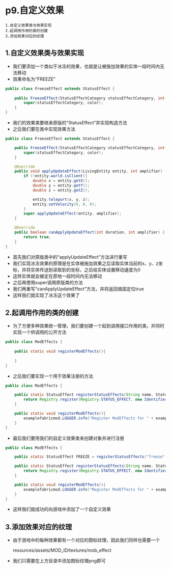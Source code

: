 # p9.自定义效果

    1.自定义效果类与效果实现
    2.起调用作用的类的创建
    3.添加效果对应的纹理

## 1.自定义效果类与效果实现
- 我们要添加一个类似于冰冻的效果，也就是让被施加效果的实体一段时间内无法移动
- 效果命名为“FREEZE”
```java
public class FreezeEffect extends StatusEffect {
    
    public FreezeEffect(StatusEffectCategory statusEffectCategory, int color){
        super(statusEffectCategory, color);
    }
}
```
- 我们的效果类要继承原版的“StatusEffect”并实现构造方法
- 之后我们要在类中实现效果方法
```java
public class FreezeEffect extends StatusEffect {

    public FreezeEffect(StatusEffectCategory statusEffectCategory, int color){
        super(statusEffectCategory, color);
    }

    @Override
    public void applyUpdateEffect(LivingEntity entity, int amplifier) {
        if (!entity.world.isClient){
            double x = entity.getX();
            double y = entity.getY();
            double z = entity.getZ();

            entity.teleport(x, y, z);
            entity.setVelocity(0, 0, 0);
        }
        super.applyUpdateEffect(entity, amplifier);
    }

    @Override
    public boolean canApplyUpdateEffect(int duration, int amplifier) {
        return true;
    }
}
```
- 首先我们对原版类中的“applyUpdateEffect”方法进行重写
- 我们实现冰冻效果的原理是在实体被施加效果之后读取实体当前的x、y、z坐标，并将实体传送到读取到的坐标，之后给实体设置移动速度为0
- 这样实体就会被定在原地一段时间内无法移动
- 之后再使用super调用原版类的方法
- 我们再重写“canApplyUpdateEffect”方法，并将返回值固定位true
- 这样我们就实现了冰冻这个效果了


## 2.起调用作用的类的创建
- 为了方便多种效果统一管理，我们要创建一个起到调用接口作用的类，并同时实现一个供调用的公开方法
```java
public class ModEffects {
    
    public static void registerModEffects(){
        
    }
}
```
- 之后我们要实现一个用于效果注册的方法
```java
public class ModEffects {

    public static StatusEffect registerStatusEffects(String name, StatusEffect statusEffect){
        return Registry.register(Registry.STATUS_EFFECT, new Identifier(examplefabricmod.MOD_ID, name), statusEffect);
    }

    public static void registerModEffects(){
        examplefabricmod.LOGGER.info("Register ModEffects for " + examplefabricmod.MOD_ID);
    }
}
```
- 最后我们要用我们的自定义效果类来创建对象并进行注册
```java
public class ModEffects {

    public static StatusEffect FREEZE = registerStatusEffects("freeze", new FreezeEffect(StatusEffectCategory.HARMFUL, 3124687));

    public static StatusEffect registerStatusEffects(String name, StatusEffect statusEffect){
        return Registry.register(Registry.STATUS_EFFECT, new Identifier(examplefabricmod.MOD_ID, name), statusEffect);
    }

    public static void registerModEffects(){
        examplefabricmod.LOGGER.info("Register ModEffects for " + examplefabricmod.MOD_ID);
    }
}
```
- 这样我们就成功的向游戏中添加了一个自定义效果


## 3.添加效果对应的纹理
- 由于游戏中的每种效果都有一个对应的图标纹理，因此我们同样也需要一个


    resources/assets/MOD_ID/textures/mob_effect


- 我们只需要在上方目录中添加图标纹理png即可
